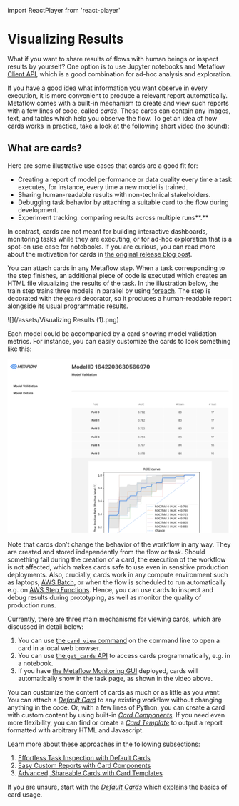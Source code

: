 import ReactPlayer from 'react-player'

# Visualizing Results

What if you want to share results of flows with human beings or inspect results by yourself? One option is to use Jupyter notebooks and Metaflow [Client API](../client), which is a good combination for ad-hoc analysis and exploration.

If you have a good idea what information you want observe in every execution, it is more convenient to produce a relevant report automatically. Metaflow comes with a built-in mechanism to create and view such reports with a few lines of code, called _cards_. These cards can contain any images, text, and tables which help you observe the flow. To get an idea of how cards works in practice, take a look at the following short video (no sound):

<ReactPlayer playing controls url="https://www.youtube.com/watch?v=YSJXn6KLzXg" />

## What are cards?

Here are some illustrative use cases that cards are a good fit for:

- Creating a report of model performance or data quality every time a task executes, for instance, every time a new model is trained.
- Sharing human-readable results with non-technical stakeholders.
- Debugging task behavior by attaching a suitable card to the flow during development.
- Experiment tracking: comparing results across multiple runs**.**

In contrast, cards are not meant for building interactive dashboards, monitoring tasks while they are executing, or for ad-hoc exploration that is a spot-on use case for notebooks. If you are curious, you can read more about the motivation for cards in [the original release blog post](https://outerbounds.com/blog/integrating-pythonic-visual-reports-into-ml-pipelines/).

You can attach cards in any Metaflow step. When a task corresponding to the step finishes, an additional piece of code is executed which creates an HTML file visualizing the results of the task. In the illustration below, the train step trains three models in parallel by using [foreach](../basics#foreach). The step is decorated with the `@card` decorator, so it produces a human-readable report alongside its usual programmatic results.

![](/assets/Visualizing Results (1).png)

Each model could be accompanied by a card showing model validation metrics. For instance, you can easily customize the cards to look something like this:

![](/assets/card-docs-roc.png)

Note that cards don’t change the behavior of the workflow in any way. They are created and stored independently from the flow or task. Should something fail during the creation of a card, the execution of the workflow is not affected, which makes cards safe to use even in sensitive production deployments. Also, crucially, cards work in any compute environment such as laptops, [AWS Batch](../scaling), or when the flow is scheduled to run automatically e.g. on [AWS Step Functions](../../going-to-production-with-metaflow/scheduling-metaflow-flows). Hence, you can use cards to inspect and debug results during prototyping, as well as monitor the quality of production runs.

Currently, there are three main mechanisms for viewing cards, which are discussed in detail below:

1. You can use [the `card view` command](effortless-task-inspection-with-default-cards) on the command line to open a card in a local web browser.
2. You can use [the `get_cards` API](effortless-task-inspection-with-default-cards#accessing-cards-via-an-api) to access cards programmatically, e.g. in a notebook.
3. If you have [the Metaflow Monitoring GUI](https://netflixtechblog.com/open-sourcing-a-monitoring-gui-for-metaflow-75ff465f0d60) deployed, cards will automatically show in the task page, as shown in the video above.

You can customize the content of cards as much or as little as you want: You can attach a [_Default Card_](effortless-task-inspection-with-default-cards) to any existing workflow without changing anything in the code. Or, with a few lines of Python, you can create a card with custom content by using built-in [_Card Components_](easy-custom-reports-with-card-components). If you need even more flexibility, you can find or create a [_Card Template_](advanced-shareable-cards-with-card-templates) to output a report formatted with arbitrary HTML and Javascript.

Learn more about these approaches in the following subsections:

1. [Effortless Task Inspection with Default Cards](effortless-task-inspection-with-default-cards)
2. [Easy Custom Reports with Card Components](easy-custom-reports-with-card-components)
3. [Advanced, Shareable Cards with Card Templates](advanced-shareable-cards-with-card-templates)

If you are unsure, start with the [_Default Cards_](effortless-task-inspection-with-default-cards) which explains the basics of card usage.
